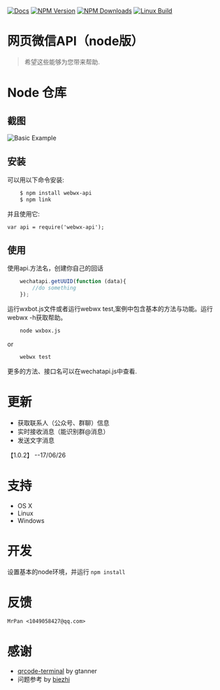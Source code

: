 [![Docs](https://img.shields.io/badge/Docs-English-blue.svg)](https://github.com/wslongchen/webwx-api/blob/master/Readme.md)
[![NPM Version][npm-image]][npm-url]
[![NPM Downloads][downloads-image]][downloads-url]
[![Linux Build][travis-img]][travis-url]
# 网页微信API（node版） 

> 希望这些能够为您带来帮助.

# Node 仓库

## 截图
![Basic Example][example-img]

## 安装

可以用以下命令安装:
```bash
    $ npm install webwx-api
    $ npm link
```
并且使用它:

    var api = require('webwx-api');

## 使用
使用api.方法名，创建你自己的回话
```js 
    wechatapi.getUUID(function (data){
        //do something
    });
```
运行wxbot.js文件或者运行webwx test,案例中包含基本的方法与功能。运行webwx -h获取帮助。
```bash
	node wxbox.js
```
or
```bash
	webwx test
```
更多的方法、接口名可以在wechatapi.js中查看.

# 更新

- 获取联系人（公众号、群聊）信息
- 实时接收消息（能识别群@消息）
- 发送文字消息

【1.0.2】 --17/06/26

# 支持

- OS X
- Linux
- Windows

# 开发

设置基本的node环境，并运行 `npm install`


# 反馈

	MrPan <1049058427@qq.com>
	
# 感谢

- [qrcode-terminal] by gtanner 
- 问题参考 by [biezhi]


[qrcode-terminal]: https://github.com/gtanner/qrcode-terminal
[biezhi]: https://github.com/biezhi/wechat-robot
[example-img]: https://github.com/wslongchen/webwx-api/blob/master/screenshot.png
[readme-en]: https://github.com/wslongchen/webwx-api/blob/master/README.md
[npm-image]: https://img.shields.io/npm/v/webwx-api.svg
[npm-url]: https://npmjs.org/package/webwx-api
[downloads-image]: https://img.shields.io/npm/dm/webwx-api.svg
[downloads-url]: https://npmjs.org/package/webwx-api
[travis-img]: https://travis-ci.org/wslongchen/webwx-api.svg?branch=master
[travis-url]: https://travis-ci.org/wslongchen/webwx-api
